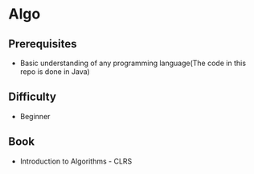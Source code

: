 # Algo

## Prerequisites
- Basic understanding of any programming language(The code in this repo is done in Java)

## Difficulty
- Beginner

## Book
- Introduction to Algorithms - CLRS
